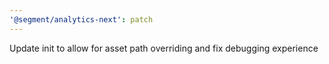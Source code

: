 ```yaml
---
'@segment/analytics-next': patch
---
```


Update init to allow for asset path overriding and fix debugging experience
